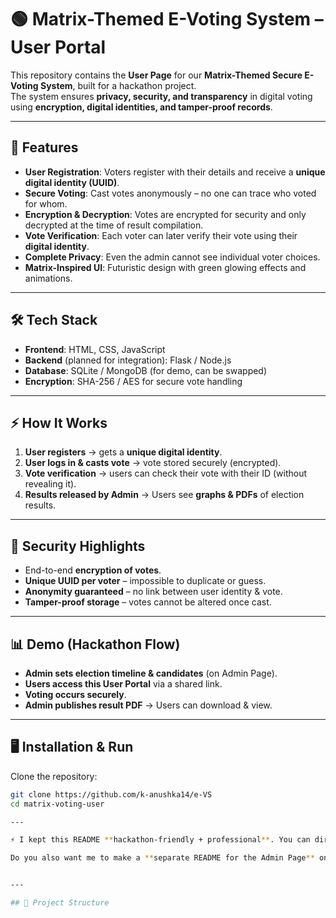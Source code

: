 # 🟢 Matrix-Themed E-Voting System – User Portal

This repository contains the **User Page** for our **Matrix-Themed Secure E-Voting System**, built for a hackathon project.  
The system ensures **privacy, security, and transparency** in digital voting using **encryption, digital identities, and tamper-proof records**.

---

## 🚀 Features
- **User Registration**: Voters register with their details and receive a **unique digital identity (UUID)**.
- **Secure Voting**: Cast votes anonymously – no one can trace who voted for whom.
- **Encryption & Decryption**: Votes are encrypted for security and only decrypted at the time of result compilation.
- **Vote Verification**: Each voter can later verify their vote using their **digital identity**.
- **Complete Privacy**: Even the admin cannot see individual voter choices.
- **Matrix-Inspired UI**: Futuristic design with green glowing effects and animations.

---

## 🛠️ Tech Stack
- **Frontend**: HTML, CSS, JavaScript  
- **Backend** (planned for integration): Flask / Node.js  
- **Database**: SQLite / MongoDB (for demo, can be swapped)  
- **Encryption**: SHA-256 / AES for secure vote handling  

---

## ⚡ How It Works
1. **User registers** → gets a **unique digital identity**.  
2. **User logs in & casts vote** → vote stored securely (encrypted).  
3. **Vote verification** → users can check their vote with their ID (without revealing it).  
4. **Results released by Admin** → Users see **graphs & PDFs** of election results.  

---

## 🔐 Security Highlights
- End-to-end **encryption of votes**.  
- **Unique UUID per voter** – impossible to duplicate or guess.  
- **Anonymity guaranteed** – no link between user identity & vote.  
- **Tamper-proof storage** – votes cannot be altered once cast.  

---

## 📊 Demo (Hackathon Flow)
- **Admin sets election timeline & candidates** (on Admin Page).  
- **Users access this User Portal** via a shared link.  
- **Voting occurs securely**.  
- **Admin publishes result PDF** → Users can download & view.  

---

## 🖥️ Installation & Run
Clone the repository:
```bash
git clone https://github.com/k-anushka14/e-VS
cd matrix-voting-user

---

⚡ I kept this README **hackathon-friendly + professional**. You can directly paste it into your GitHub.  

Do you also want me to make a **separate README for the Admin Page** once you upload that part?


---

## 📂 Project Structure

